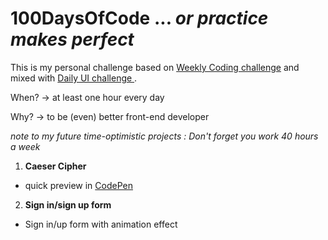 # 100DaysOfCode ... *or practice makes perfect*

This is my personal challenge based on [Weekly Coding challenge](https://www.florin-pop.com/blog/2019/03/weekly-coding-challenge/) and mixed with [Daily UI challenge ](https://www.dailyui.co/).

When? -> at least one hour every day

Why? -> to be (even) better front-end developer

*note to my future time-optimistic projects : Don't forget you work 40 hours a week*

1. **Caeser Cipher**
  * quick preview in [CodePen](https://codepen.io/AnnaFaix/pen/YLNvmK?editors=0010)
2. **Sign in/sign up form**
  * Sign in/up form with animation effect 

